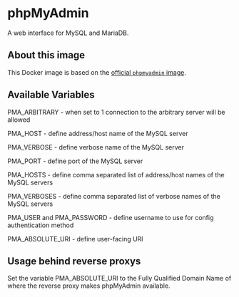 # phpMyAdmin
A web interface for MySQL and MariaDB.

## About this image
This Docker image is based on the [official `phpmyadmin` image](https://hub.docker.com/_/phpmyadmin/).

## Available Variables
PMA_ARBITRARY - when set to 1 connection to the arbitrary server will be allowed

PMA_HOST - define address/host name of the MySQL server

PMA_VERBOSE - define verbose name of the MySQL server

PMA_PORT - define port of the MySQL server

PMA_HOSTS - define comma separated list of address/host names of the MySQL servers

PMA_VERBOSES - define comma separated list of verbose names of the MySQL servers

PMA_USER and PMA_PASSWORD - define username to use for config authentication method

PMA_ABSOLUTE_URI - define user-facing URI

## Usage behind reverse proxys
Set the variable PMA_ABSOLUTE_URI to the Fully Qualified Domain Name of where the reverse proxy makes phpMyAdmin available.
